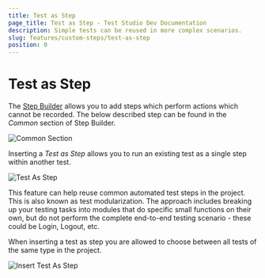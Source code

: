 ```yaml
---
title: Test as Step
page_title: Test as Step - Test Studio Dev Documentation
description: Simple tests can be reused in more complex scenarios.
slug: features/custom-steps/test-as-step
position: 0
---
```

# Test as Step

The <a href="/features/recorder/step-builder" target="_blank">Step Builder</a> allows you to add steps which perform actions which cannot be recorded. The below described step can be found in the _Common_ section of Step Builder.

![Common Section](images/step-builder-common.png)

Inserting a _Test as Step_ allows you to run an existing test as a single step within another test.

![Test As Step](images/test-as-step.png)

This feature can help reuse common automated test steps in the project. This is also known as test modularization. The approach includes breaking up your testing tasks into modules that do specific small functions on their own, but do not perform the complete end-to-end testing scenario - these could be Login, Logout, etc.

When inserting a test as step you are allowed to choose between all tests of the same type in the project. 

![Insert Test As Step](images/select-test-as-step.png)